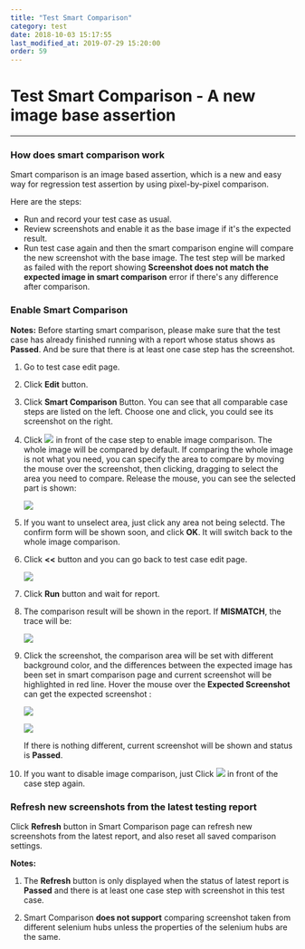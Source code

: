 ```yaml
---
title: "Test Smart Comparison"
category: test
date: 2018-10-03 15:17:55
last_modified_at: 2019-07-29 15:20:00
order: 59
---
```


# Test Smart Comparison - A new image base assertion
***
### How does smart comparison work

 Smart comparison is an image based assertion, which is a new and easy way for regression test assertion by using pixel-by-pixel comparison.

 Here are the steps:
  - Run and record your test case as usual.
  - Review screenshots and enable it as the base image if it's the expected result.
  - Run test case again and then the smart comparison engine will compare the new screenshot with the base image. The test step will be marked as failed with the report showing **Screenshot does not match the expected image in smart comparison** error if there's any difference after comparison.
    
### Enable Smart Comparison

   **Notes:**
  Before starting smart comparison, please make sure that the test case has already finished running with a report whose status shows as **Passed**. And be sure that there is at least one case step has the screenshot.

  1. Go to test case edit page.
   
  2. Click **Edit** button.
   
  3. Click **Smart Comparison** Button. You can see that all comparable case steps are listed on the left. Choose one and click, you could see its screenshot on the right.
   
  4. Click ![][toggle] in front of the case step to enable image comparison. The whole image will be compared by default. If comparing the whole image is not what you need, you can specify the area to compare by moving the mouse over the screenshot, then clicking, dragging to select the area you need to compare. Release the mouse, you can see the selected part is shown: 
  
      ![][cropped_image]
    
  5. If you want to unselect area, just click any area not being selectd. The confirm form will be shown soon, and click **OK**. It will switch back to the whole image comparison.
  
  6. Click **<<** button and you can go back to test case edit page. 
  
      ![][back_button]
  
  7. Click **Run** button and wait for report.
  
  8. The comparison result will be shown in the report. If **MISMATCH**, the trace will be:
  
  
      ![][trace]
      
  9. Click the screenshot, the comparison area will be set with different background color, and the differences between the expected image has been set in smart comparison page and current screenshot will be highlighted in red line. Hover the mouse over the **Expected Screenshot** can get the expected screenshot :
  
  
      ![][test_result]   
      
      ![][expected_image]
      
      If there is nothing different, current screenshot will be shown and status is **Passed**. 
  
  10. If you want to disable image comparison, just Click ![][toggle_on] in front of the case step again.
  
### Refresh new screenshots from the latest testing report

  Click **Refresh** button in Smart Comparison page can refresh new screenshots from the latest report, and also reset all saved comparison settings. 
  
  **Notes:**
  
  1. The **Refresh** button is only displayed when the status of latest report is **Passed** and there is at least one case step with screenshot in this test case.
  
  2. Smart Comparison **does not support** comparing screenshot taken from different selenium hubs unless the properties of the selenium hubs are the same.

  
[toggle]: ../images/test/test_smart_comparison_toggle.PNG
[cropped_image]: ../images/test/test_smart_comparison_cropped_image.PNG
[back_button]: ../images/test/test_smart_comparison_back_button.PNG
[trace]: ../images/test/test_smart_comparison_trace.png
[test_result]: ../images/test/test_smart_comparison_test_result.png
[expected_image]: ../images/test/test_smart_comparison_expected_image.png
[toggle_on]: ../images/test/test_smart_comparison_toggle_on.PNG

	
    
